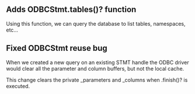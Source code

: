 ## Adds ODBCStmt.tables()? function

Using this function, we can query the database to list tables, namespaces, etc…

## Fixed ODBCStmt reuse bug

When we created a new query on an existing STMT handle the ODBC driver would clear all the parameter and column buffers, but not the local cache.

This change clears the private \_parameters and \_columns when .finish()? is executed.

